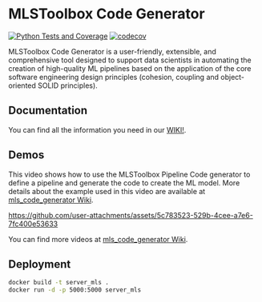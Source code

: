 # MLSToolbox Code Generator

[![Python Tests and Coverage](https://github.com/MLSToolbox/mls_code_generator/actions/workflows/main.yml/badge.svg)](https://github.com/MLSToolbox/mls_code_generator/actions/workflows/main.yml)
[![codecov](https://codecov.io/github/MLSToolbox/mls_code_generator/graph/badge.svg)](https://codecov.io/github/MLSToolbox/mls_code_generator)

MLSToolbox Code Generator is a user-friendly, extensible, and comprehensive tool designed to support data scientists in automating the creation of high-quality ML pipelines based on the application of the core software engineering design principles (cohesion, coupling and object-oriented SOLID principles).

## Documentation
You can find all the information you need in our [WIKI!](https://github.com/MLSToolbox/mls_code_generator/wiki).

## Demos
This video shows how to use the MLSToolbox Pipeline Code generator to define a pipeline and generate the code to create the ML model. More details about the example used in this video are available at [mls_code_generator Wiki](https://github.com/MLSToolbox/mls_code_generator/wiki/Diabetes-prediction).

https://github.com/user-attachments/assets/5c783523-529b-4cee-a7e6-7fc400e53633

You can find more videos at [mls_code_generator Wiki](https://github.com/MLSToolbox/mls_code_generator/wiki/Videos).

## Deployment
```bash
docker build -t server_mls .
docker run -d -p 5000:5000 server_mls
```
